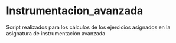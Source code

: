 # Instrumentacion_avanzada
Script realizados para los cálculos de los ejercicios asignados en la asignatura de instrumentación avanzada
